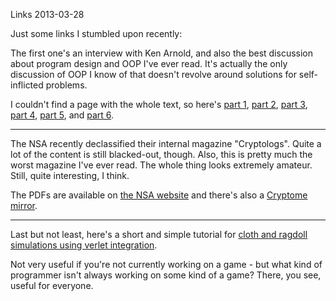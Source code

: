 Links
2013-03-28

Just some links I stumbled upon recently:

The first one's an interview with Ken Arnold, and also the best discussion
about program design and OOP I've ever read. It's actually the only discussion
of OOP I know of that doesn't revolve around solutions for self-inflicted
problems.

I couldn't find a page with the whole text, so here's
[part 1](http://www.artima.com/intv/perfectP.html),
[part 2](http://www.artima.com/intv/tasteP.html),
[part 3](http://www.artima.com/intv/distribP.html),
[part 4](http://www.artima.com/intv/swayP.html),
[part 5](http://www.artima.com/intv/decoupleP.html),
and [part 6](http://www.artima.com/intv/issuesP.html).

---

The NSA recently declassified their internal magazine "Cryptologs". Quite a lot
of the content is still blacked-out, though. Also, this is pretty much the
worst magazine I've ever read. The whole thing looks extremely amateur.
Still, quite interesting, I think.

The PDFs are available on [the NSA website](http://www.nsa.gov/public_info/declass/cryptologs.shtml)
and there's also a [Cryptome mirror](http://cryptome.org/2013/03/cryptologs/nsa-cryptologs-contents-01.htm).

---

Last but not least, here's a short and simple tutorial for [cloth and ragdoll simulations
using verlet integration](http://gamedev.tutsplus.com/tutorials/implementation/simulate-fabric-and-ragdolls-with-simple-verlet-integration/).

Not very useful if you're not currently working on a game - but what kind of programmer
isn't always working on some kind of a game? There, you see, useful for everyone.

